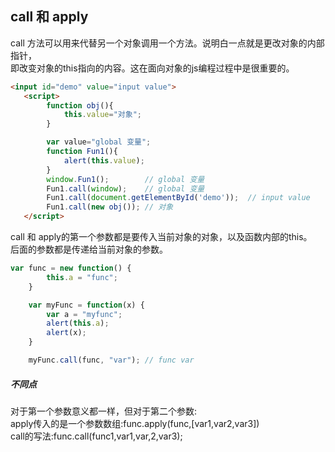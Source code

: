 ## call 和 apply
call 方法可以用来代替另一个对象调用一个方法。说明白一点就是更改对象的内部指针，<br>
即改变对象的this指向的内容。这在面向对象的js编程过程中是很重要的。
```html
<input id="demo" value="input value">
   <script>
        function obj(){
            this.value="对象";
        }

        var value="global 变量";
        function Fun1(){
            alert(this.value);
        }
        window.Fun1();        // global 变量
        Fun1.call(window);    // global 变量
        Fun1.call(document.getElementById('demo'));  // input value
        Fun1.call(new obj()); // 对象
   </script>
```

call 和 apply的第一个参数都是要传入当前对象的对象，以及函数内部的this。<br>
后面的参数都是传递给当前对象的参数。
```javascript
var func = new function() {
        this.a = "func";
    }

    var myFunc = function(x) {
        var a = "myfunc";
        alert(this.a);
        alert(x);
    }

    myFunc.call(func, "var"); // func var 
```

##### 不同点
对于第一个参数意义都一样，但对于第二个参数:<br>
apply传入的是一个参数数组:func.apply(func,[var1,var2,var3])<br>
call的写法:func.call(func1,var1,var,2,var3);